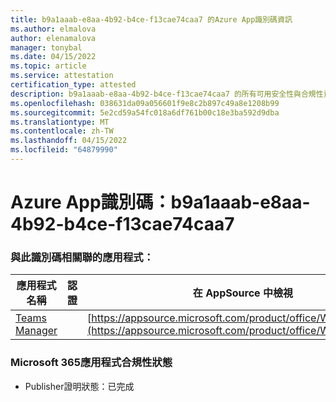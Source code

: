 ```yaml
---
title: b9a1aaab-e8aa-4b92-b4ce-f13cae74caa7 的Azure App識別碼資訊
ms.author: elmalova
author: elenamalova
manager: tonybal
ms.date: 04/15/2022
ms.topic: article
ms.service: attestation
certification_type: attested
description: b9a1aaab-e8aa-4b92-b4ce-f13cae74caa7 的所有可用安全性與合規性資訊。
ms.openlocfilehash: 038631da09a056601f9e8c2b897c49a8e1208b99
ms.sourcegitcommit: 5e2cd59a54fc018a6df761b00c18e3ba592d9dba
ms.translationtype: MT
ms.contentlocale: zh-TW
ms.lasthandoff: 04/15/2022
ms.locfileid: "64879990"
---
```

# <a name="azure-app-id-b9a1aaab-e8aa-4b92-b4ce-f13cae74caa7"></a>Azure App識別碼：b9a1aaab-e8aa-4b92-b4ce-f13cae74caa7


### <a name="apps-associated-with-this-id"></a>與此識別碼相關聯的應用程式：
| **應用程式名稱** | **認證** | **在 AppSource 中檢視** |
|--------------|---------------|-----------------------|
| [Teams Manager](../forward/WA200000764.md) |  | [https://appsource.microsoft.com/product/office/WA200000764](https://appsource.microsoft.com/product/office/WA200000764) |

### <a name="microsoft-365-app-compliance-status"></a>Microsoft 365應用程式合規性狀態
- Publisher證明狀態：已完成
